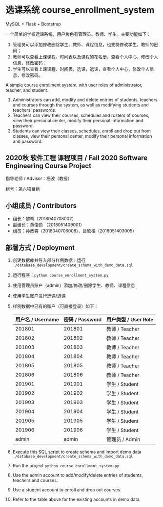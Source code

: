 # 选课系统 course_enrollment_system

MySQL + Flask + Bootstrap

一个简单的学校选课系统，用户角色有管理员、教师、学生。主要功能如下：

1. 管理员可以添加修改删除学生、教师、课程信息，也支持修改学生、教师的密码；
2. 教师可以查看上课课程、时间表以及课程的花名册，查看个人中心，修改个人信息，修改密码；
3. 学生可以查看上课课程、时间表，选课，退课，查看个人中心，修改个人信息，修改密码。

A simple course enrollment system, with user roles of administrator, teacher, and student. 

1. Administrators can add, modify and delete entries of students, teachers and courses through the system, as well as modifying students and teachers' passwords.
2. Teachers can view their courses, schedules and rosters of courses, view their personal center, modify their personal information and password.
3. Students can view their classes, schedules, enroll and drop out from classes, view their personal center, modify their personal information and password.

## 2020秋 软件工程 课程项目 / Fall 2020 Software Engineering Course Project

指导老师 / Advisor：杨波（教授）

组号：第六项目组

## 小组成员 / Contributors

- 组长：黎骞（2018040708002）
- 副组长：黄俊勋 （2018051409001）
- 组员：孙政霄（2018040706008）、吕欣楼（2018051403005）

## 部署方式 / Deployment

1. 创建数据库并导入部分样例数据：运行 ` ./database_development/create_schema_with_demo_data.sql `

2. 运行程序：` python course_enrollment_system.py `

3. 使用管理员账户（admin）添加/修改/删除学生、教师、课程信息

4. 使用学生账户进行选课/退课

5. 样例数据中已有的账户（可直接登录）如下：

   | 用户名 / Username | 密码 / Password | 用户类型 / User Role |
   | ----------------- | --------------- | -------------------- |
   | 201801            | 201801          | 教师 / Teacher       |
   | 201802            | 201802          | 教师 / Teacher       |
   | 201803            | 201803          | 教师 / Teacher       |
   | 201804            | 201804          | 教师 / Teacher       |
   | 201805            | 201805          | 教师 / Teacher       |
   | 201806            | 201806          | 教师 / Teacher       |
   | 201901            | 201901          | 学生 / Student       |
   | 201902            | 201902          | 学生 / Student       |
   | 201903            | 201903          | 学生 / Student       |
   | 201904            | 201904          | 学生 / Student       |
   | 201905            | 201905          | 学生 / Student       |
   | 201906            | 201906          | 学生 / Student       |
   | admin             | admin           | 管理员 / Admin       |

1. Execute this SQL script to create schema and import demo data ` ./database_development/create_schema_with_demo_data.sql `
2. Run the project ` python course_enrollment_system.py `
3. Use the admin account to add/modify/delete entries of students, teachers and courses.
4. Use a student account to enroll and drop out courses.
5. Refer to the table above for the existing accounts in demo data.
